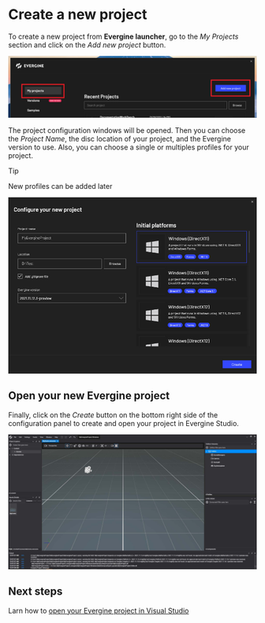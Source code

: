 # Create a new project

To create a new project from **Evergine launcher**, go to the _My Projects_ section and click on the _Add new project_ button.

![Create new project button](images/CreateButton.jpg)

The project configuration windows will be opened. Then you can choose the _Project Name_, the disc location of your project, and the Evergine version to use. Also, you can choose a single or multiples profiles for your project. 

> [!Tip]
> New profiles can be added later

![Configure new project](images/ConfigureProject.jpg)

## Open your new Evergine project
Finally, click on the _Create_ button on the bottom right side of the configuration panel to create and open your project in Evergine Studio.

![Evergine Studio](images/new_project.jpg)


## Next steps

Larn how to [open your Evergine project in Visual Studio](../get_started/open_in_vs.md)